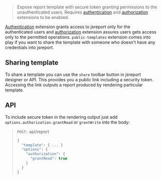 > Expose report template with secure token granting permissions to the unauthenticated users. Requires [authentication](/learn/authentication) and [authorization](/learn/authorization) extensions to be enabled.

[Authentication](/learn/authentication) extension grants access to jsreport only for the authenticated users and [authorization](/learn/authorization) extension assures users gets access only to the permitted operations. `public-templates` extension comes into play if you want to share the template with someone who doesn't have any credentials into jsreport.

## Sharing template
To share a template you can use the `share` toolbar button in jsreport designer  or API. This provides you a public link including a security token. Accessing the link outputs a report produced by rendering particular template.

## API
To include secure token in the rendering output just add `options.authorization.grantRead` or `grantWrite` into the body:

> `POST:` api/report
> ```js
> {
>   "template": { ... }
>   "options": {
>     "authorization": {
>       "grantRead": true
>     }
>   }
> }
> ```
